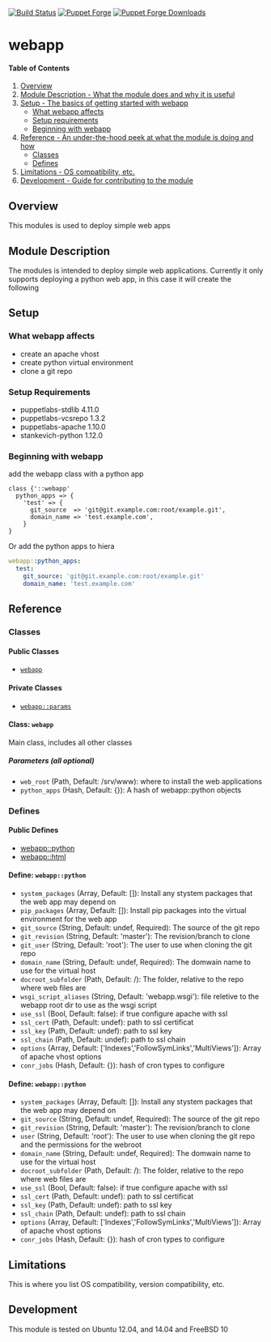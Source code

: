 [![Build Status](https://travis-ci.org/icann-dns/puppet-webapp.svg?branch=master)](https://travis-ci.org/icann-dns/puppet-webapp)
[![Puppet Forge](https://img.shields.io/puppetforge/v/icann/webapp.svg?maxAge=2592000)](https://forge.puppet.com/icann/webapp)
[![Puppet Forge Downloads](https://img.shields.io/puppetforge/dt/icann/webapp.svg?maxAge=2592000)](https://forge.puppet.com/icann/webapp)
# webapp

#### Table of Contents

1. [Overview](#overview)
2. [Module Description - What the module does and why it is useful](#module-description)
3. [Setup - The basics of getting started with webapp](#setup)
    * [What webapp affects](#what-webapp-affects)
    * [Setup requirements](#setup-requirements)
    * [Beginning with webapp](#beginning-with-webapp)
4. [Reference - An under-the-hood peek at what the module is doing and how](#reference)
    * [Classes](#classes)
    * [Defines](#defines)
5. [Limitations - OS compatibility, etc.](#limitations)
6. [Development - Guide for contributing to the module](#development)

## Overview

This modules is used to deploy simple web apps

## Module Description

The modules is intended to deploy simple web applications.  Currently it only supports deploying a python web app, in this case it will create the following

## Setup

### What webapp affects

* create an apache vhost
* create python virtual environment
* clone a git repo 

### Setup Requirements 

* puppetlabs-stdlib 4.11.0
* puppetlabs-vcsrepo 1.3.2
* puppetlabs-apache 1.10.0
* stankevich-python 1.12.0

### Beginning with webapp

add the webapp class with a python app

```puppet
class {'::webapp' 
  python_apps => {
    'test' => {
      git_source  => 'git@git.example.com:root/example.git',
      domain_name => 'test.example.com',
    }
}
```

Or add the python apps to hiera
```yaml
webapp::python_apps:
  test:
    git_source: 'git@git.example.com:root/example.git'
    domain_name: 'test.example.com'
```

## Reference

### Classes

#### Public Classes

* [`webapp`](#class-webapp)

#### Private Classes

* [`webapp::params`](#class-webappparams)

#### Class: `webapp`

Main class, includes all other classes

##### Parameters (all optional)

* `web_root` (Path, Default: /srv/www): where to install the web applications
* `python_apps` (Hash, Default: {}): A hash of webapp::python objects                                        

### Defines

#### Public Defines

* [webapp::python](#define-webapppython)
* [webapp::html](#define-webapphtml)

#### Define: `webapp::python`

* `system_packages` (Array, Default: []): Install any stystem packages that the web app may depend on
* `pip_packages` (Array, Default: []): Install pip packages into the virtual environment for the web app
* `git_source` (String, Default: undef, Required): The source of the git repo
* `git_revision` (String, Default: 'master'): The revision/branch to clone
* `git_user` (String, Default: 'root'): The user to use when cloning the git repo
* `domain_name` (String, Default: undef, Required): The domwain name to use for the virtual host
* `docroot_subfolder` (Path, Default: /): The folder, relative to the repo where web files are
* `wsgi_script_aliases` (String, Default: 'webapp.wsgi'): file reletive to the webapp root dir to use as the wsgi script
* `use_ssl` (Bool, Default: false): if true configure apache with ssl
* `ssl_cert` (Path, Default: undef): path to ssl certificat
* `ssl_key` (Path, Default: undef): path to ssl key
* `ssl_chain` (Path, Default: undef): path to ssl chain
* `options` (Array, Default: ['Indexes','FollowSymLinks','MultiViews']): Array of apache vhost options
* `conr_jobs` (Hash, Default: {}): hash of cron types to configure

#### Define: `webapp::python`

* `system_packages` (Array, Default: []): Install any stystem packages that the web app may depend on
* `git_source` (String, Default: undef, Required): The source of the git repo
* `git_revision` (String, Default: 'master'): The revision/branch to clone
* `user` (String, Default: 'root'): The user to use when cloning the git repo and the permissions for the webroot
* `domain_name` (String, Default: undef, Required): The domwain name to use for the virtual host
* `docroot_subfolder` (Path, Default: /): The folder, relative to the repo where web files are
* `use_ssl` (Bool, Default: false): if true configure apache with ssl
* `ssl_cert` (Path, Default: undef): path to ssl certificat
* `ssl_key` (Path, Default: undef): path to ssl key
* `ssl_chain` (Path, Default: undef): path to ssl chain
* `options` (Array, Default: ['Indexes','FollowSymLinks','MultiViews']): Array of apache vhost options
* `conr_jobs` (Hash, Default: {}): hash of cron types to configure
## Limitations

This is where you list OS compatibility, version compatibility, etc.

## Development

This module is tested on Ubuntu 12.04, and 14.04 and FreeBSD 10 

